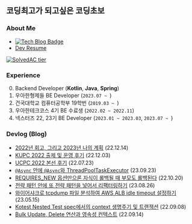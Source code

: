 ## 코딩최고가 되고싶은 코딩초보 
### About Me
- [![Tech Blog Badge](http://img.shields.io/badge/-Tech%20blog-black?style=flat-square&logo=github&link=https://kth990303.tistory.com)](https://kth990303.tistory.com)
- [Dev Resume](https://clean-nutria-44b.notion.site/061c101d456c494092cb2825636b4317)

 [![SolvedAC tier](http://mazassumnida.wtf/api/generate_badge?boj=kth990303)](https://solved.ac/profile/kth990303)
 
### Experience
   0. Backend Developer (**Kotlin**, **Java**, **Spring**)
   1. 우아한형제들 BE Developer (`2023.07 ~ `)
   2. 건국대학교 컴퓨터공학부 19학번 (`2019.03 ~ `)
   3. 우아한테크코스 4기 BE 수료생 (`2022.02 ~ 2022.11`)
   4. 넥스터즈 22, 23기 BE Developer (`2023.01 ~ 2023.03`, `2023.07 ~ `)

### Devlog (Blog)
- [2022년 회고, 그리고 2023년 나의 계획](https://kth990303.tistory.com/404) (22.12.14)
- [KUPC 2022 출제 및 운영 후기](https://kth990303.tistory.com/400) (22.12.03)
- [UCPC 2022 본선 후기](https://kth990303.tistory.com/352) (22.07.23)
- [`@Async` 안에 `@Async`와 ThreadPoolTaskExecutor](https://kth990303.tistory.com/464) (23.09.23)
- [REQUIRES_NEW 옵션만으론 자식이 롤백될 때 부모도 롤백된다](https://kth990303.tistory.com/387) (22.10.20)
- [전략 패턴 안에 또 전략 패턴을 넣어서 리팩터링하기](https://kth990303.tistory.com/459) (23.08.26)
- [와이어샤크로 tcpdump 파일 분석하여 AWS ALB idle timeout 설정하기](https://kth990303.tistory.com/447) (23.05.15)
- [Kotest Nested Test spec에서의 context 생명주기 및 트랜잭션](https://kth990303.tistory.com/374) (22.09.08)
- [Bulk Update, Delete 연산과 영속성 컨텍스트](https://kth990303.tistory.com/377) (22.09.14)

<!--
**kth990303/kth990303** is a ✨ _special_ ✨ repository because its `README.md` (this file) appears on your GitHub profile.

Here are some ideas to get you started:


- 👯 I’m looking to collaborate on ...
- 🤔 I’m looking for help with ...
- 💬 Ask me about ...

- 😄 Pronouns: ...
- ⚡ Fun fact: ...
-->

